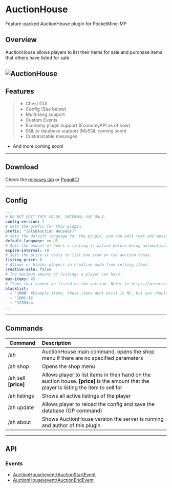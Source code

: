 # AuctionHouse
Feature-packed AuctionHouse plugin for PocketMine-MP
 
## Overview
AuctionHouse allows players to list their items for sale and purchase items that others have listed for sale.

![AuctionHouse](https://github.com/Shock95x/AuctionHouse/blob/master/img/auctionhouse.png)
---
## Features
>- Chest GUI
>- Config (See below)
>- Multi-lang support
>- Custom Events
>- Economy plugin support (EconomyAPI as of now)
>- SQLite database support (MySQL coming soon)
>- Customizable messages
- And more coming soon!
---
## Download
Check the [releases tab](https://github.com/Shock95x/AuctionHouse/releases) or [PoggitCI](https://poggit.pmmp.io/ci/Shock95x/AuctionHouse/AuctionHouse/)

---
## Config
```yaml
---
# DO NOT EDIT THIS VALUE, INTERNAL USE ONLY.
config-version: 1
# Sets the prefix for this plugin.
prefix: "[&l&6Auction House&r]"
# Sets the default language for the plugin, you can edit text and messages in this file.
default-language: en-US
# Sets the amount of hours a listing is active before being automatically cancelled and expired.
expire-interval: 48
# Sets the price it costs to list one item on the auction house.
listing-price: 0
# Allows or blocks players in creative mode from selling items.
creative-sale: false
# The maximum amount of listings a player can have.
max-items: 45
# Items that cannot be listed on the auction. Refer to https://minecraftitemids.com/ or https://minecraft-ids.grahamedgecombe.com/ for a list of item ids.
blacklist:
  - '1000' #Example items, these items dont exist in MC, but you should use ones that do if you want.
  - '1001:12'
  - '12333:4'
...
```
---
## Commands

| Command        | Description           |
| ------------- |:--------------|
| /ah      | AuctionHouse main command, opens the shop menu if there are no specified parameters |
| /ah shop | Opens the shop menu    |
| /ah sell **[price]**      | Allows player to list items in their hand on the auction house. **[price]** is the amount that the player is listing the item to sell for     |
| /ah listings | Shows all active listings of the player|
| /ah update | Allows player to reload the config and save the database (OP command) |
| /ah about | Shows AuctionHouse version the server is running and author of this plugin |
---
## API
### Events
- [AuctionHouse\event\AuctionStartEvent](https://github.com/Shock95x/AuctionHouse/blob/master/src/AuctionHouse/event/AuctionStartEvent.php)
- [AuctionHouse\event\AuctionEndEvent](https://github.com/Shock95x/AuctionHouse/blob/master/src/AuctionHouse/event/AuctionEndEvent.php)